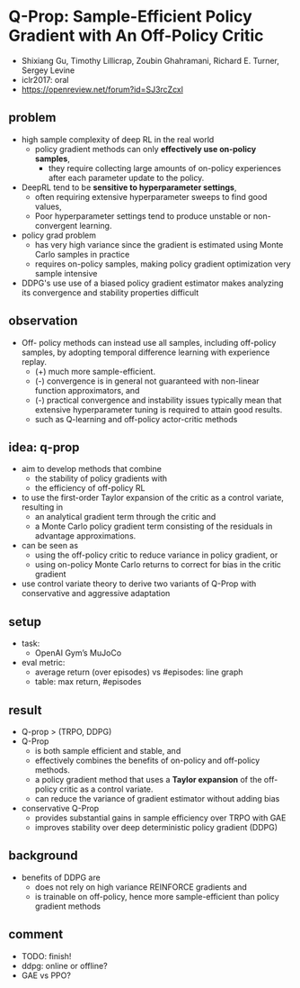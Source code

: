# Q-Prop: Sample-Efficient Policy Gradient with An Off-Policy Critic
* Shixiang Gu, Timothy Lillicrap, Zoubin Ghahramani, Richard E. Turner, Sergey Levine
* iclr2017: oral
* https://openreview.net/forum?id=SJ3rcZcxl

## problem
* high sample complexity of deep RL in the real world
  * policy gradient methods can only **effectively use on-policy samples**, 
    * they require collecting large amounts of on-policy experiences after each parameter update to the policy.
* DeepRL tend to be **sensitive to hyperparameter settings**, 
  * often requiring extensive hyperparameter sweeps to find good values,
  * Poor hyperparameter settings tend to produce unstable or non-convergent learning.
* policy grad problem
  * has very high variance since
    the gradient is estimated using Monte Carlo samples in practice 
  * requires on-policy samples, making policy gradient optimization very sample intensive
* DDPG's use use of a biased policy gradient estimator makes analyzing its convergence and stability properties difficult

## observation
* Off- policy methods can instead use all samples, including off-policy samples, 
  by adopting temporal difference learning with experience replay. 
  * (+) much more sample-efficient. 
  * (-) convergence is in general not guaranteed with non-linear function approximators, and 
  * (-) practical convergence and instability issues typically mean that 
        extensive hyperparameter tuning is required to attain good results.
  * such as Q-learning and off-policy actor-critic methods 

## idea: q-prop
* aim to develop methods that combine
  * the stability of policy gradients with
  * the efficiency of off-policy RL
* to use the first-order Taylor expansion of the critic as a control variate, resulting in 
  * an analytical gradient term through the critic and 
  * a Monte Carlo policy gradient term consisting of the residuals in advantage approximations.
* can be seen as 
  * using the off-policy critic to reduce variance in policy gradient, or 
  * using on-policy Monte Carlo returns to correct for bias in the critic gradient
* use control variate theory to derive two variants of Q-Prop
  with conservative and aggressive adaptation

## setup
* task:
  * OpenAI Gym’s MuJoCo
* eval metric: 
  * average return (over episodes) vs #episodes: line graph
  * table: max return, #episodes

## result
* Q-prop > (TRPO, DDPG)
* Q-Prop
  * is both sample efficient and stable, and
  * effectively combines the benefits of on-policy and off-policy methods.
  * a policy gradient method that
    uses a **Taylor expansion** of the off-policy critic as a control variate.
  * can reduce the variance of gradient estimator without adding bias
* conservative Q-Prop
  * provides substantial gains in sample efficiency over TRPO with GAE
  * improves stability over deep deterministic policy gradient (DDPG)


## background
* benefits of DDPG are 
  * does not rely on high variance REINFORCE gradients and 
  * is trainable on off-policy, hence more sample-efficient than policy gradient methods

## comment
* TODO: finish!
* ddpg: online or offline?
* GAE vs PPO?
